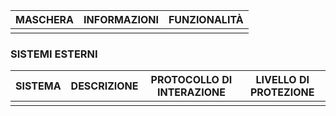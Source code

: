 |MASCHERA|INFORMAZIONI|FUNZIONALITÀ|
|--------|------------|------------|
| | | |


### SISTEMI ESTERNI
|SISTEMA|DESCRIZIONE|PROTOCOLLO DI INTERAZIONE|LIVELLO DI PROTEZIONE|
|-------|-----------|-------------------------|---------------------|
| | | | |
